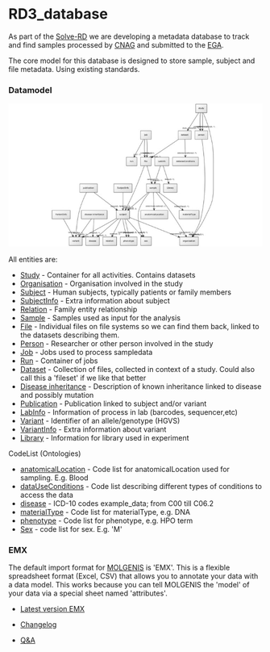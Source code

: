 # RD3_database

As part of the [Solve-RD](http://solve-rd.eu/) we are developing a metadata database to track and find samples processed by [CNAG](https://www.cnag.crg.eu/) and submitted to the [EGA](https://ega-archive.org/).

The core model for this database is designed to store sample, subject and file metadata. Using existing standards.

### Datamodel ###

![alt text](/datamodel/rd3_version1.jpeg "version1")

All entities are:

* [Study](/datamodel/study.md) - Container for all activities. Contains datasets
* [Organisation](/datamodel/organisation.md) - Organisation involved in the study
* [Subject](/datamodel/subject.md) - Human subjects, typically patients or family members
* [SubjectInfo](/datamodel/SubjectInfo.md) - Extra information about subject
* [Relation](/datamodel/relation.md) - Family entity relationship
* [Sample](/datamodel/sample.md) - Samples used as input for the analysis
* [File](/datamodel/file.md) - Individual files on file systems so we can find them back, linked to the datasets describing them.
* [Person](/datamodel/person.md) - Researcher or other person involved in the study  
* [Job](/datamodel/job.md) - Jobs used to process sampledata
* [Run](/datamodel/run.md) - Container of jobs
* [Dataset](/datamodel/dataset.md) - Collection of files, collected in context of a study. Could also call this a 'fileset' if we like that better
* [Disease inheritance](/datamodel/diseaseInheritance.md) - Description of known inheritance linked to disease and possibly mutation
* [Publication](/datamodel/publication.md) - Publication linked to subject and/or variant
* [LabInfo](/datamodel/LabInfo.md) - Information of process in lab (barcodes, sequencer,etc)
* [Variant](/datamodel/variant.md) - Identifier of an allele/genotype (HGVS)
* [VariantInfo](/datamodel/VariantInfo.md) - Extra information about variant
* [Library](/datamodel/Library.md) - Information for library used in experiment
 

CodeList (Ontologies)
* [anatomicalLocation](/datamodel/anatomicalLocation.md) - Code list for anatomicalLocation used for sampling. E.g. Blood
* [dataUseConditions](/datamodel/dataUseConditions.md) -  Code list describing different types of conditions to access the data
* [disease](/datamodel/disease.md) - ICD-10 codes example_data; from C00 till C06.2
* [materialType](/datamodel/materialType.md) - Code list for materialType, e.g. DNA
* [phenotype](/datamodel/phenotype.md) - Code list for phenotype, e.g. HPO term
* [Sex](/datamodel/sex.md) - code list for sex. E.g. 'M'

### EMX ###

The default import format for [MOLGENIS](https://www.molgenis.org/) is 'EMX'. This is a flexible spreadsheet format (Excel, CSV) that allows you to annotate your data with a data model. This works because you can tell MOLGENIS the 'model' of your data via a special sheet named 'attributes'.

* [Latest version EMX](/EMX/RD3_EMX_v1.xlsx)

* [Changelog](/datamodel/changelog.md)
* [Q&A](/q&a.md)
